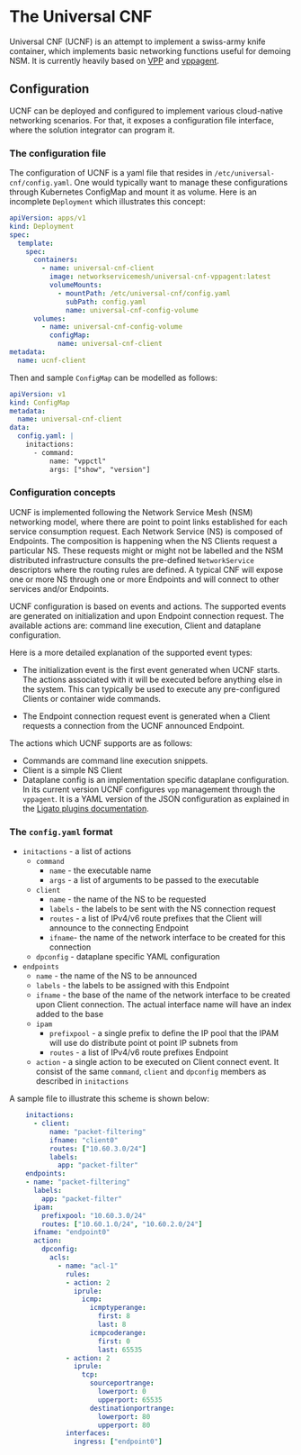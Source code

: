 # The Universal CNF

Universal CNF (UCNF) is an attempt to implement a swiss-army knife container, which implements basic networking functions useful for demoing NSM. It is currently heavily based on [VPP](https://github.com/FDio/vpp) and [vppagent](https://github.com/ligato/vpp-agent).

## Configuration

UCNF can be deployed and configured to implement various cloud-native networking scenarios. For that, it exposes a configuration file interface, where the solution integrator can program it.

### The configuration file
The configuration of UCNF is a yaml file that resides in `/etc/universal-cnf/config.yaml`. One would typically want to manage these configurations through Kubernetes ConfigMap and mount it as volume. Here is an incomplete `Deployment` which illustrates this concept:

```yaml
apiVersion: apps/v1
kind: Deployment
spec:
  template:
    spec:
      containers:
        - name: universal-cnf-client
          image: networkservicemesh/universal-cnf-vppagent:latest
          volumeMounts:
            - mountPath: /etc/universal-cnf/config.yaml
              subPath: config.yaml
              name: universal-cnf-config-volume
      volumes:
        - name: universal-cnf-config-volume
          configMap:
            name: universal-cnf-client
metadata:
  name: ucnf-client
```
Then and sample `ConfigMap` can be modelled as follows:
```yaml
apiVersion: v1
kind: ConfigMap
metadata:
  name: universal-cnf-client
data:
  config.yaml: |
    initactions:
      - command:
          name: "vppctl"
          args: ["show", "version"]
```

### Configuration concepts

UCNF is implemented following the Network Service Mesh (NSM) networking model, where there are point to point links established for each service consumption request. Each Network Service (NS) is composed of Endpoints. The composition is happening when the NS Clients request a particular NS. These requests might or might not be labelled and the NSM distributed infrastructure consults the pre-defined `NetworkService` descriptors where the routing rules are defined. A typical CNF will expose one or more NS through one or more Endpoints and will connect to other services and/or Endpoints.

UCNF configuration is based on events and actions. The supported events are generated on initialization and upon Endpoint connection request. The available actions are: command line execution, Client and dataplane configuration.

Here is a more detailed explanation of the supported event types:
 * The initialization event is the first event generated when UCNF starts. The actions associated with it will be executed before anything else in the system. This can typically be used to execute any pre-configured Clients or container wide commands.

 * The Endpoint connection request event is generated when a Client requests a connection from the UCNF announced Endpoint.

The actions which UCNF supports are as follows:
 * Commands are command line execution snippets.
 * Client is a simple NS Client
 * Dataplane config is an implementation specific dataplane configuration. In its current version UCNF configures `vpp` management through the `vppagent`. It is a YAML version of the JSON configuration as explained in the [Ligato plugins documentation](https://docs.ligato.io/en/latest/plugins/vpp-plugins/#l2-plugin).

### The `config.yaml` format

 * `initactions` - a list of actions
    * `command`
        * `name` - the executable name
        * `args` - a list of arguments to be passed to the executable
    * `client`
        * `name` - the name of the NS to be requested
        * `labels` - the labels to be sent with the NS connection request
        * `routes` - a list of IPv4/v6 route prefixes that the Client will announce to the connecting Endpoint
        * `ifname`- the name of the network interface to be created for this connection
    * `dpconfig` - dataplane specific YAML configuration
 * `endpoints`
    * `name` - the name of the NS to be announced
    * `labels` - the labels to be assigned with this Endpoint
    * `ifname` - the base of the name of the network interface to be created upon Client connection. The actual interface name will have an index added to the base
    * `ipam`
        * `prefixpool` - a single prefix to define the IP pool that the IPAM will use do distribute point ot point IP subnets from
        * `routes` - a list of IPv4/v6 route prefixes Endpoint
    * `action` - a single action to be executed on Client connect event. It consist of the same `command`, `client` and `dpconfig` members as described in `initactions`

A sample file to illustrate this scheme is shown below:

```yaml
    initactions:
      - client:
          name: "packet-filtering"
          ifname: "client0"
          routes: ["10.60.3.0/24"]
          labels:
            app: "packet-filter"
    endpoints:
    - name: "packet-filtering"
      labels:
        app: "packet-filter"
      ipam:
        prefixpool: "10.60.3.0/24"
        routes: ["10.60.1.0/24", "10.60.2.0/24"]
      ifname: "endpoint0"
      action:
        dpconfig:
          acls:
            - name: "acl-1"
              rules:
              - action: 2
                iprule:
                  icmp:
                    icmptyperange:
                      first: 8
                      last: 8
                    icmpcoderange:
                      first: 0
                      last: 65535
              - action: 2
                iprule:
                  tcp:
                    sourceportrange:
                      lowerport: 0
                      upperport: 65535
                    destinationportrange:
                      lowerport: 80
                      upperport: 80
              interfaces:
                ingress: ["endpoint0"]
```
